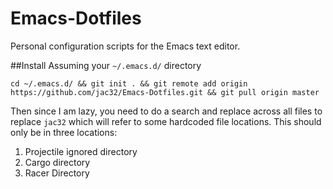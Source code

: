 # Emacs-Dotfiles
Personal configuration scripts for the Emacs text editor.

##Install
Assuming your `~/.emacs.d/` directory
```
cd ~/.emacs.d/ && git init . && git remote add origin https://github.com/jac32/Emacs-Dotfiles.git && git pull origin master
```
Then since I am lazy, you need to do a search and replace across all files to replace `jac32` which will refer to some hardcoded file locations. This should only be in three locations:

1. Projectile ignored directory
2. Cargo directory
3. Racer Directory
